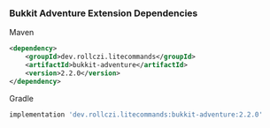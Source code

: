 ### Bukkit Adventure Extension Dependencies
Maven
```xml
<dependency>
    <groupId>dev.rollczi.litecommands</groupId>
    <artifactId>bukkit-adventure</artifactId>
    <version>2.2.0</version>
</dependency>
```
Gradle
```groovy
implementation 'dev.rollczi.litecommands:bukkit-adventure:2.2.0'
```
